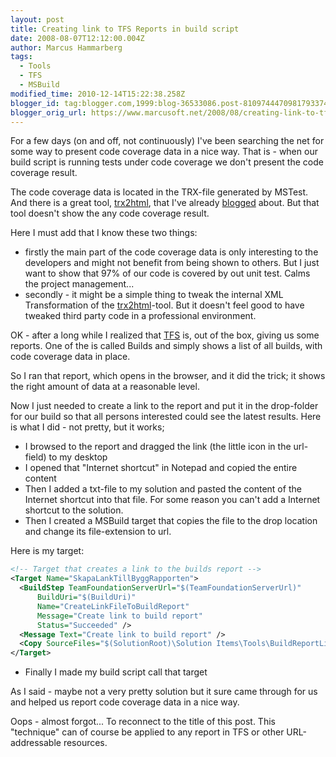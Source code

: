 ```yaml
---
layout: post
title: Creating link to TFS Reports in build script
date: 2008-08-07T12:12:00.004Z
author: Marcus Hammarberg
tags:
  - Tools
  - TFS
  - MSBuild
modified_time: 2010-12-14T15:22:38.258Z
blogger_id: tag:blogger.com,1999:blog-36533086.post-8109744470981793374
blogger_orig_url: https://www.marcusoft.net/2008/08/creating-link-to-tfs-reports-in-build.html
---
```



For a few days (on and off, not continuously) I've been searching the net for some way to present code coverage data in a nice way. That is - when our build script is running tests under code coverage we don't present the code coverage result.

The code coverage data is located in the TRX-file generated by MSTest. And there is a great tool, [trx2html](http://www.codeplex.com/trx2html), that I've already [blogged](https://www.marcusoft.net/2008/03/publish-tfs-testresult-as-html.html) about. But that tool doesn't show the any code coverage result.

Here I must add that I know these two things:

- firstly the main part of the code coverage data is only interesting to the developers and might not benefit from being shown to others. But I just want to show that 97% of our code is covered by out unit test. Calms the project management...
- secondly - it might be a simple thing to tweak the internal XML Transformation of the [trx2html](http://www.codeplex.com/trx2html)-tool.     But it doesn't feel good to have tweaked third party code in a professional environment.

OK - after a long while I realized that [TFS](http://en.wikipedia.org/wiki/Team_Foundation_Server) is, out of the box, giving us some reports. One of the is called Builds and simply shows a list of all builds, with code coverage data in place.

So I ran that report, which opens in the browser, and it did the trick; it shows the right amount of data at a reasonable level.

Now I just needed to create a link to the report and put it in the drop-folder for our build so that all persons interested could see the latest results. Here is what I did - not pretty, but it works;

- I browsed to the report and dragged the link (the little icon in the url-field) to my desktop
- I opened that "Internet shortcut" in Notepad and copied the entire content
- Then I added a txt-file to my solution and pasted the content of the Internet shortcut into that file. For some reason you can't add a Internet shortcut to the solution.
- Then I created a MSBuild target that copies the file to the drop location and change its file-extension to url.

Here is my target:

```xml
<!-- Target that creates a link to the builds report -->
<Target Name="SkapaLankTillByggRapporten">
  <BuildStep TeamFoundationServerUrl="$(TeamFoundationServerUrl)"
      BuildUri="$(BuildUri)"
      Name="CreateLinkFileToBuildReport"
      Message="Create link to build report"
      Status="Succeeded" />
  <Message Text="Create link to build report" />
  <Copy SourceFiles="$(SolutionRoot)\Solution Items\Tools\BuildReportLink.txt" DestinationFiles="\\$(DropServerName)\Drops\$(AppName)\TestResults\BuildReportLink.url" />
</Target>
```

- Finally I made my build script call that target

As I said - maybe not a very pretty solution but it sure came through for us and helped us report code coverage data in a nice way.

Oops - almost forgot... To reconnect to the title of this post. This "technique" can of course be applied to any report in TFS or other URL-addressable resources.

